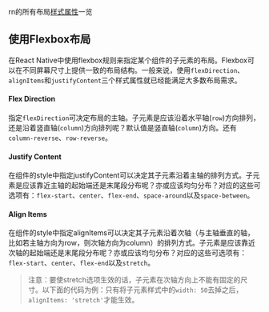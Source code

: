 rn的所有布局[样式属性](http://reactnative.cn/docs/0.46/layout-props.html)一览

## 使用Flexbox布局
在React Native中使用flexbox规则来指定某个组件的子元素的布局。Flexbox可以在不同屏幕尺寸上提供一致的布局结构。一般来说，使用`flexDirection`、`alignItems`和`justifyContent`三个样式属性就已经能满足大多数布局需求。
#### Flex Direction
指定`flexDirection`可决定布局的主轴。子元素是应该沿着水平轴(`row`)方向排列，还是沿着竖直轴(`column`)方向排列呢？默认值是竖直轴(`column`)方向。还有`column-reverse`、`row-reverse`。
#### Justify Content
在组件的style中指定justifyContent可以决定其子元素沿着主轴的排列方式。子元素是应该靠近主轴的起始端还是末尾段分布呢？亦或应该均匀分布？对应的这些可选项有：`flex-start`、`center`、`flex-end`、`space-around`以及`space-between`。
#### Align Items
在组件的style中指定alignItems可以决定其子元素沿着次轴（与主轴垂直的轴，比如若主轴方向为row，则次轴方向为column）的排列方式。子元素是应该靠近次轴的起始端还是末尾段分布呢？亦或应该均匀分布？对应的这些可选项有：`flex-start`、`center`、`flex-end`以及`stretch`。
>注意：要使stretch选项生效的话，子元素在次轴方向上不能有固定的尺寸。以下面的代码为例：只有将子元素样式中的`width: 50`去掉之后，`alignItems: 'stretch'`才能生效。